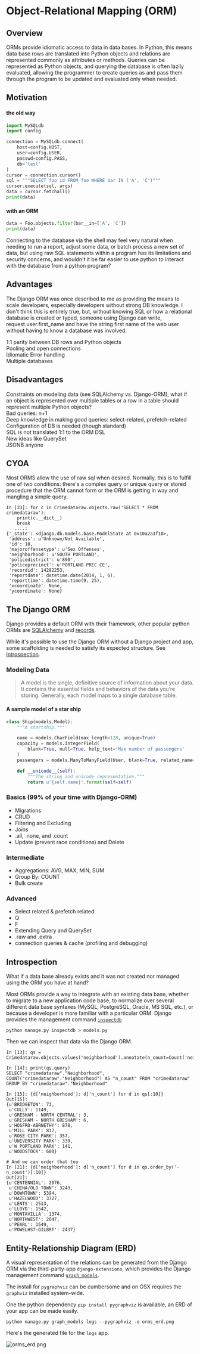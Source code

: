 # Object-Relational Mapping (ORM)

## Overview

ORMs provide idiomatic access to data in data bases. In Python, this means data base rows are translated into Python objects and relations are represented commonly as attributes or methods. Queries can be represented as Python objects, and querying the database is often lazily evaluated, allowing the programmer to create queries as and pass them through the program to be updated and evaluated only when needed.

## Motivation 

#### the old way
```python
import MySQLdb
import config

connection = MySQLdb.connect(
    host=config.HOST,
    user=config.USER,
    passwd=config.PASS,
    db='test'
)
cursor = connection.cursor()
sql = """SELECT foo id FROM foo WHERE bar IN ('A', 'C')"""
cursor.execute(sql, args)
data = cursor.fetchall()
print(data)
```

#### with an ORM
```python
data = Foo.objects.filter(bar__in=['A', 'C'])
print(data)
```

Connecting to the database via the shell may feel very natural when needing to run a report, adjust some data, or batch process a new set of data, but using raw SQL statements within a program has its limitations and security concerns, and wouldn't it be far easier to use python to interact with the database from a python program?

## Advantages

The Django ORM was once described to me as providing the means to scale developers, especially developers without strong DB knowledge.  I don't think this is entirely true, but, without knowing SQL or how a relational database is created or typed, someone using Django can write, request.user.first_name and have the string first name of the web user without having to know a database was involved. 

1:1 parity between DB rows and Python objects  
Pooling and open connections  
Idiomatic Error handling  
Multiple databases  

## Disadvantages

Constraints on modeling data (see SQLAlchemy vs. Django-ORM), what if an object is represented over multiple tables or a row in a table should represent multiple Python objects?   
Bad queries: n+1  
Deep knowledge in making good queries: select-related, prefetch-related  
Configuration of DB is needed (though standard)  
SQL is not translated 1:1 to the ORM DSL  
New ideas like QuerySet  
JSONB anyone  

## CYOA

Most ORMS allow the use of raw sql when desired. Normally, this is to fulfill one of two conditions: there's a complex query or unique query or stored procedure that the ORM cannot form or the ORM is getting in way and mangling a simple query. 

```pycon
In [33]: for c in Crimedataraw.objects.raw('SELECT * FROM crimedataraw'):
    print(c.__dict__)
    break
   ....:
{'_state': <django.db.models.base.ModelState at 0x10a2a3f10>,
 'address': u'Unknown/Not Available',
 'id': 10,
 'majoroffensetype': u'Sex Offenses',
 'neighborhood': u'SOUTH PORTLAND',
 'policedistrict': u'890',
 'policeprecinct': u'PORTLAND PREC CE',
 'recordid': 14282253,
 'reportdate': datetime.date(2014, 1, 6),
 'reporttime': datetime.time(9, 25),
 'xcoordinate': None,
 'ycoordinate': None}
```

## The Django ORM

Django provides a default ORM with their framework, other popular python ORMs are [SQLAlchemy](http://www.sqlalchemy.org/) and [records](https://pypi.python.org/pypi/records/).

While it's possible to use the Django ORM without a Django project and app, some scaffolding is needed to satisfy its expected structure. See [Introspection](introspection).

### Modeling Data

>A model is the single, definitive source of information about your data. It contains the essential fields and behaviors of the data you’re storing. Generally, each model maps to a single database table.

#### A sample model of a star ship

```py
class Ship(models.Model):
    """A startship."""

    name = models.CharField(max_length=128, unique=True)
    capacity = models.IntegerField(
        blank=True, null=True, help_text='Max number of passengers'
    )
    passengers = models.ManyToManyField(User, blank=True, related_name='ships')

    def __unicode__(self):
        """The string and unicode representation."""
        return u'{self.name}'.format(self=self)
```


### Basics (99% of your time with Django-ORM)

- Migrations
- CRUD
- Filtering and Excluding
- Joins
- .all, .none, and .count
- Update (prevent race conditions) and Delete

### Intermediate

- Aggregations: AVG, MAX, MIN, SUM
- Group By: COUNT
- Bulk create

### Advanced

- Select related & prefetch related
- Q
- F
- Extending Query and QuerySet
- .raw and .extra
- connection queries & cache (profiling and debugging)




## Introspection 
What if a data base already exists and it was not created nor managed using the ORM
you have at hand?

Most ORMs provide a way to integrate with an existing data base, whether to migrate to a new application code base, to normalize over several different data base syntaxes (MySQL, PostgreSQL, Oracle, MS SQL, etc.), or because a developer is more familiar with a particular ORM. Django provides the management command [`inspectdb`](https://docs.djangoproject.com/en/1.9/howto/legacy-databases/)  

```console
python manage.py inspectdb > models.py
```

Then we can inspect that data via the Django ORM.  

```pycon
In [13]: qs = Crimedataraw.objects.values('neighborhood').annotate(n_count=Count('neighborhood'))

In [14]: print(qs.query)
SELECT "crimedataraw"."Neighborhood", COUNT("crimedataraw"."Neighborhood") AS "n_count" FROM "crimedataraw" GROUP BY "crimedataraw"."Neighborhood"

In [15]: {d['neighborhood']: d['n_count'] for d in qs[:10]}
Out[15]:
{u'BRIDGETON': 73,
 u'CULLY': 1149,
 u'GRESHAM - NORTH CENTRAL': 3,
 u'GRESHAM - NORTH GRESHAM': 6,
 u'HOSFRD-ABRNETHY': 878,
 u'MILL PARK': 817,
 u'ROSE CITY PARK': 357,
 u'UNIVERSITY PARK': 339,
 u'W PORTLAND PARK': 141,
 u'WOODSTOCK': 600}

# And we can order that too
In [21]: {d['neighborhood']: d['n_count'] for d in qs.order_by('-n_count')[:10]}
Out[21]:
{u'CENTENNIAL': 2076,
 u'CHINA/OLD TOWN': 3243,
 u'DOWNTOWN': 5394,
 u'HAZELWOOD': 3727,
 u'LENTS': 2513,
 u'LLOYD': 1542,
 u'MONTAVILLA': 1374,
 u'NORTHWEST': 2047,
 u'PEARL': 1549,
 u'POWELHST-GILBRT': 2437}
```

## Entity-Relationship Diagram (ERD)

A visual representation of the relations can be generated from the Django ORM via the third-party-app `django-extensions`, which provides the Django management command [`graph_models`](http://django-extensions.readthedocs.org/en/latest/graph_models.html). 

The install for `pygraphviz` can be cumbersome and on OSX requires the `graphviz` installed system-wide.

One the python dependency `pip install pygraphviz` is available, an ERD of your app can be made easily.

```pycon
python manage.py graph_models logs --pygraphviz -o orms_erd.png
```

Here's the generated file for the `logs` app.

![orms_erd.png](orms/orms_erd.png)

